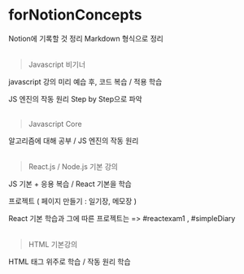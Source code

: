 # forNotionConcepts
Notion에 기록할 것 정리 Markdown 형식으로 정리 
<br></br>

> Javascript 비기너

javascript 강의 미리 예습 후, 코드 복습 / 적용 학습

JS 엔진의 작동 원리 Step by Step으로 파악
<br></br>

> Javascript Core

알고리즘에 대해 공부 / JS 엔진의 작동 원리
<br></br>

> React.js / Node.js 기본 강의 

JS 기본 + 응용 복습 / React 기본을 학습

프로젝트 ( 페이지 만들기 : 일기장, 메모장 )

React 기본 학습과 그에 따른 프로젝트는 
=> #reactexam1 , #simpleDiary
<br></br>

> HTML 기본강의 

HTML 태그 위주로 학습 / 작동 원리 학습
<br></br>

